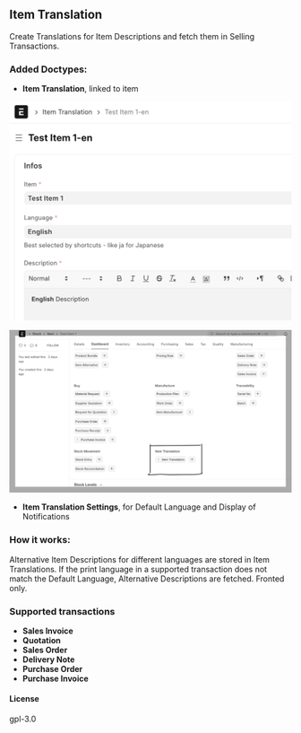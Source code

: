 ## Item Translation

Create Translations for Item Descriptions and fetch them in Selling Transactions.

### Added Doctypes:

- **Item Translation**, linked to item

![Item Translation Doctype](docs/item_translation.png)

![Item with Translation](docs/item_with_translation.png)

- **Item Translation Settings**, for Default Language and Display of Notifications

### How it works:

Alternative Item Descriptions for different languages are stored in Item Translations.
If the print language in a supported transaction does not match the Default Language, Alternative Descriptions are fetched.
Fronted only.

### Supported transactions

- **Sales Invoice**
- **Quotation**
- **Sales Order**
- **Delivery Note**
- **Purchase Order**
- **Purchase Invoice**

#### License

gpl-3.0
